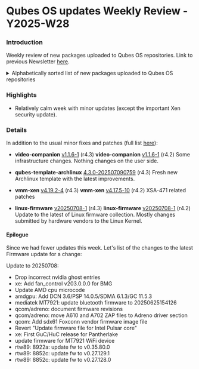 # Qubes OS updates Weekly Review - Y2025-W28

### Introduction
Weekly review of new packages uploaded to Qubes OS repositories. Link to previous Newsletter [here](https://forum.qubes-os.org/t/qubes-os-updates-weekly-review-y2025-w27).

<details>
<summary>Alphabetically sorted list of new packages uploaded to Qubes OS repositories</summary>

```bash
amd-gpu-firmware-20250708-1.fc37.noarch.rpm
amd-gpu-firmware-20250708-1.fc41.noarch.rpm
amd-ucode-firmware-20250708-1.fc37.noarch.rpm
amd-ucode-firmware-20250708-1.fc41.noarch.rpm
atheros-firmware-20250708-1.fc37.noarch.rpm
atheros-firmware-20250708-1.fc41.noarch.rpm
brcmfmac-firmware-20250708-1.fc37.noarch.rpm
brcmfmac-firmware-20250708-1.fc41.noarch.rpm
cirrus-audio-firmware-20250708-1.fc37.noarch.rpm
cirrus-audio-firmware-20250708-1.fc41.noarch.rpm
dvb-firmware-20250708-1.fc37.noarch.rpm
dvb-firmware-20250708-1.fc41.noarch.rpm
intel-audio-firmware-20250708-1.fc37.noarch.rpm
intel-audio-firmware-20250708-1.fc41.noarch.rpm
intel-gpu-firmware-20250708-1.fc37.noarch.rpm
intel-gpu-firmware-20250708-1.fc41.noarch.rpm
intel-vsc-firmware-20250708-1.fc37.noarch.rpm
intel-vsc-firmware-20250708-1.fc41.noarch.rpm
iwlegacy-firmware-20250708-1.fc37.noarch.rpm
iwlegacy-firmware-20250708-1.fc41.noarch.rpm
iwlwifi-dvm-firmware-20250708-1.fc37.noarch.rpm
iwlwifi-dvm-firmware-20250708-1.fc41.noarch.rpm
iwlwifi-mvm-firmware-20250708-1.fc37.noarch.rpm
iwlwifi-mvm-firmware-20250708-1.fc41.noarch.rpm
libertas-firmware-20250708-1.fc37.noarch.rpm
libertas-firmware-20250708-1.fc41.noarch.rpm
linux-firmware-20250708-1.fc37.noarch.rpm
linux-firmware-20250708-1.fc41.noarch.rpm
linux-firmware-whence-20250708-1.fc37.noarch.rpm
linux-firmware-whence-20250708-1.fc41.noarch.rpm
liquidio-firmware-20250708-1.fc37.noarch.rpm
liquidio-firmware-20250708-1.fc41.noarch.rpm
mlxsw_spectrum-firmware-20250708-1.fc37.noarch.rpm
mlxsw_spectrum-firmware-20250708-1.fc41.noarch.rpm
mrvlprestera-firmware-20250708-1.fc37.noarch.rpm
mrvlprestera-firmware-20250708-1.fc41.noarch.rpm
mt7xxx-firmware-20250708-1.fc37.noarch.rpm
mt7xxx-firmware-20250708-1.fc41.noarch.rpm
netronome-firmware-20250708-1.fc37.noarch.rpm
netronome-firmware-20250708-1.fc41.noarch.rpm
nvidia-gpu-firmware-20250708-1.fc37.noarch.rpm
nvidia-gpu-firmware-20250708-1.fc41.noarch.rpm
nxpwireless-firmware-20250708-1.fc37.noarch.rpm
nxpwireless-firmware-20250708-1.fc41.noarch.rpm
python3-xen-4.17.5-10.fc37.x86_64.rpm
python3-xen-4.19.2-4.fc41.x86_64.rpm
qcom-firmware-20250708-1.fc37.noarch.rpm
qcom-firmware-20250708-1.fc41.noarch.rpm
qed-firmware-20250708-1.fc37.noarch.rpm
qed-firmware-20250708-1.fc41.noarch.rpm
qubes-ansible-1.1.0-1.1.fc41.noarch.rpm
qubes-ansible-1.1.0-1.2.fc41.noarch.rpm
qubes-ansible-tests-1.1.0-1.1.fc41.noarch.rpm
qubes-ansible-tests-1.1.0-1.2.fc41.noarch.rpm
qubes-template-archlinux-4.3.0-202507090759.noarch.rpm
qubes-video-companion-1.1.6-1.fc40.noarch.rpm
qubes-video-companion-1.1.6-1.fc41.noarch.rpm
qubes-video-companion-1.1.6-1.fc42.noarch.rpm
qubes-video-companion-docs-1.1.6-1.fc40.noarch.rpm
qubes-video-companion-docs-1.1.6-1.fc41.noarch.rpm
qubes-video-companion-docs-1.1.6-1.fc42.noarch.rpm
qubes-video-companion-dom0-1.1.6-1.fc37.noarch.rpm
qubes-video-companion-dom0-1.1.6-1.fc41.noarch.rpm
qubes-video-companion-license-1.1.6-1.fc40.noarch.rpm
qubes-video-companion-license-1.1.6-1.fc41.noarch.rpm
qubes-video-companion-license-1.1.6-1.fc42.noarch.rpm
qubes-video-companion-receiver-1.1.6-1.fc40.noarch.rpm
qubes-video-companion-receiver-1.1.6-1.fc41.noarch.rpm
qubes-video-companion-receiver-1.1.6-1.fc42.noarch.rpm
qubes-video-companion-sender-1.1.6-1.fc40.noarch.rpm
qubes-video-companion-sender-1.1.6-1.fc41.noarch.rpm
qubes-video-companion-sender-1.1.6-1.fc42.noarch.rpm
qubes-video-companion_1.1.6-1+deb12u1_all.deb
qubes-video-companion_1.1.6-1+deb13u1_all.deb
qubes-video-companion_1.1.6-1+jammy1_all.deb
qubes-video-companion_1.1.6-1+noble1_all.deb
qubes-vm-xen-4.17.5-10-x86_64.pkg.tar.zst
qubes-vm-xen-4.19.2-4-x86_64.pkg.tar.zst
realtek-firmware-20250708-1.fc37.noarch.rpm
realtek-firmware-20250708-1.fc41.noarch.rpm
tiwilink-firmware-20250708-1.fc37.noarch.rpm
tiwilink-firmware-20250708-1.fc41.noarch.rpm
xen-4.17.5-10.fc37.x86_64.rpm
xen-4.19.2-4.fc41.x86_64.rpm
xen-devel-4.17.5-10.fc37.x86_64.rpm
xen-devel-4.19.2-4.fc41.x86_64.rpm
xen-doc-4.17.5-10.fc37.noarch.rpm
xen-doc-4.19.2-4.fc41.noarch.rpm
xen-hypervisor-4.17.5-10.fc37.x86_64.rpm
xen-hypervisor-4.19.2-4.fc41.x86_64.rpm
xen-libs-4.17.5-10.fc37.x86_64.rpm
xen-libs-4.19.2-4.fc41.x86_64.rpm
xen-licenses-4.17.5-10.fc37.x86_64.rpm
xen-licenses-4.19.2-4.fc41.x86_64.rpm
xen-runtime-4.17.5-10.fc37.x86_64.rpm
xen-runtime-4.19.2-4.fc41.x86_64.rpm
```

</details>

### Highlights
- Relatively calm week with minor updates (except the important Xen security update).

### Details
In addition to the usual minor fixes and patches (full list [here](https://github.com/QubesOS/updates-status/issues?q=is%3Aissue+created%3A2025-07-07..2025-07-13)):

* **video-companion** [v1.1.6-1](https://github.com/QubesOS/updates-status/issues/5825) (r4.3)
  **video-companion** [v1.1.6-1](https://github.com/QubesOS/updates-status/issues/5823) (r4.2)
Some infrastructure changes. Nothing changes on the user side.

* **qubes-template-archlinux** [4.3.0-202507090759](https://github.com/QubesOS/updates-status/issues/5821) (r4.3)
Fresh new Archlinux template with the latest improvements.

* **vmm-xen** [v4.19.2-4](https://github.com/QubesOS/updates-status/issues/5820) (r4.3)
  **vmm-xen** [v4.17.5-10](https://github.com/QubesOS/updates-status/issues/5819) (r4.2)
XSA-471 related patches

* **linux-firmware** [v20250708-1](https://github.com/QubesOS/updates-status/issues/5817) (r4.3)
  **linux-firmware** [v20250708-1](https://github.com/QubesOS/updates-status/issues/5818) (r4.2)
Update to the latest of Linux firmware collection. Mostly changes submitted by hardware vendors to the Linux Kernel.

#### Epilogue
Since we had fewer updates this week. Let's list of the changes to the latest Firmware update for a change:

Update to 20250708:
- Drop incorrect nvidia ghost entries
- xe: Add fan_control v203.0.0.0 for BMG
- Update AMD cpu microcode
- amdgpu: Add DCN 3.6/PSP 14.0.5/SDMA 6.1.3/GC 11.5.3
- mediatek MT7921: update bluetooth firmware to 20250625154126
- qcom/adreno: document firmware revisions
- qcom/adreno: move A610 and A702 ZAP files to Adreno driver section
- qcom: Add sdx61 Foxconn vendor firmware image file
- Revert "Update firmware file for Intel Pulsar core"
- xe: First GuC/HuC release for Pantherlake
- update firmware for MT7921 WiFi device
- rtw89: 8922a: update fw to v0.35.80.0
- rtw89: 8852c: update fw to v0.27.129.1
- rtw89: 8852c: update fw to v0.27.128.0

